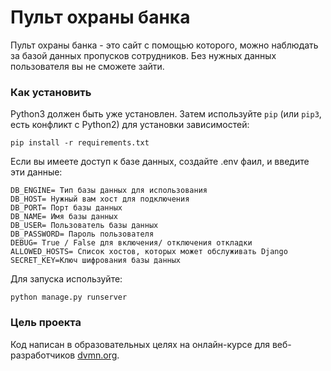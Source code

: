 # Пульт охраны банка

Пульт охраны банка - это сайт с помощью которого, можно наблюдать за базой данных пропусков сотрудников.
Без нужных данных пользователя вы не сможете зайти.

### Как установить


Python3 должен быть уже установлен. 
Затем используйте `pip` (или `pip3`, есть конфликт с Python2) для установки зависимостей:
```
pip install -r requirements.txt
```
Если вы имеете доступ к базе данных, создайте .env фаил, и введите эти данные:
```
DB_ENGINE= Тип базы данных для использования
DB_HOST= Нужный вам хост для подключения
DB_PORT= Порт базы данных
DB_NAME= Имя базы данных
DB_USER= Пользователь базы данных
DB_PASSWORD= Пароль пользователя
DEBUG= True / False для включения/ отключения откладки
ALLOWED_HOSTS= Список хостов, которых может обслуживать Django
SECRET_KEY=Ключ шифрования базы данных
```

Для запуска используйте:
```
python manage.py runserver
```
### Цель проекта

Код написан в образовательных целях на онлайн-курсе для веб-разработчиков [dvmn.org](https://dvmn.org/).
